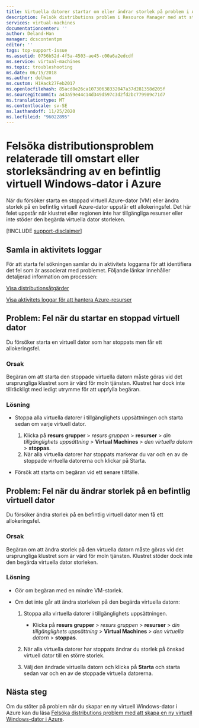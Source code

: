 ```yaml
---
title: Virtuella datorer startar om eller ändrar storlek på problem i Azure | Microsoft Docs
description: Felsök distributions problem i Resource Manager med att starta om eller ändra storlek på en befintlig virtuell dator i Azure
services: virtual-machines
documentationcenter: ''
author: Deland-Han
manager: dcscontentpm
editor: ''
tags: top-support-issue
ms.assetid: 0756b52d-4f5a-4503-ae45-c00a6a2edcdf
ms.service: virtual-machines
ms.topic: troubleshooting
ms.date: 06/15/2018
ms.author: delhan
ms.custom: H1Hack27Feb2017
ms.openlocfilehash: 85acd8e26ca10730638332047a37d281358d205f
ms.sourcegitcommit: a43a59e44c14d349d597c3d2fd2bc779989c71d7
ms.translationtype: MT
ms.contentlocale: sv-SE
ms.lasthandoff: 11/25/2020
ms.locfileid: "96022895"
---
```

# <a name="troubleshoot-deployment-issues-with-restarting-or-resizing-an-existing-windows-vm-in-azure"></a>Felsöka distributionsproblem relaterade till omstart eller storleksändring av en befintlig virtuell Windows-dator i Azure
När du försöker starta en stoppad virtuell Azure-dator (VM) eller ändra storlek på en befintlig virtuell Azure-dator uppstår ett allokeringsfel. Det här felet uppstår när klustret eller regionen inte har tillgängliga resurser eller inte stöder den begärda virtuella dator storleken.

[!INCLUDE [support-disclaimer](../../../includes/support-disclaimer.md)]

## <a name="collect-activity-logs"></a>Samla in aktivitets loggar
För att starta fel sökningen samlar du in aktivitets loggarna för att identifiera det fel som är associerat med problemet. Följande länkar innehåller detaljerad information om processen:

[Visa distributionsåtgärder](../../azure-resource-manager/templates/deployment-history.md)

[Visa aktivitets loggar för att hantera Azure-resurser](../../azure-resource-manager/management/view-activity-logs.md)

## <a name="issue-error-when-starting-a-stopped-vm"></a>Problem: Fel när du startar en stoppad virtuell dator
Du försöker starta en virtuell dator som har stoppats men får ett allokeringsfel.

### <a name="cause"></a>Orsak
Begäran om att starta den stoppade virtuella datorn måste göras vid det ursprungliga klustret som är värd för moln tjänsten. Klustret har dock inte tillräckligt med ledigt utrymme för att uppfylla begäran.

### <a name="resolution"></a>Lösning
* Stoppa alla virtuella datorer i tillgänglighets uppsättningen och starta sedan om varje virtuell dator.
  
  1. Klicka på **resurs grupper**  >  *resurs gruppen*  >  **resurser**  >  *din tillgänglighets uppsättning*  >  **Virtual Machines**  >  *den virtuella datorn*  >  **stoppas**.
  2. När alla virtuella datorer har stoppats markerar du var och en av de stoppade virtuella datorerna och klickar på Starta.
* Försök att starta om begäran vid ett senare tillfälle.

## <a name="issue-error-when-resizing-an-existing-vm"></a>Problem: Fel när du ändrar storlek på en befintlig virtuell dator
Du försöker ändra storlek på en befintlig virtuell dator men få ett allokeringsfel.

### <a name="cause"></a>Orsak
Begäran om att ändra storlek på den virtuella datorn måste göras vid det ursprungliga klustret som är värd för moln tjänsten. Klustret stöder dock inte den begärda virtuella dator storleken.

### <a name="resolution"></a>Lösning
* Gör om begäran med en mindre VM-storlek.
* Om det inte går att ändra storleken på den begärda virtuella datorn:
  
  1. Stoppa alla virtuella datorer i tillgänglighets uppsättningen.
     
     * Klicka på **resurs grupper**  >  *resurs gruppen*  >  **resurser**  >  *din tillgänglighets uppsättning*  >  **Virtual Machines**  >  *den virtuella datorn*  >  **stoppas**.
  2. När alla virtuella datorer har stoppats ändrar du storlek på önskad virtuell dator till en större storlek.
  3. Välj den ändrade virtuella datorn och klicka på **Starta** och starta sedan var och en av de stoppade virtuella datorerna.

## <a name="next-steps"></a>Nästa steg
Om du stöter på problem när du skapar en ny virtuell Windows-dator i Azure kan du läsa [Felsöka distributions problem med att skapa en ny virtuell Windows-dator i Azure](./troubleshoot-deployment-new-vm-windows.md).
